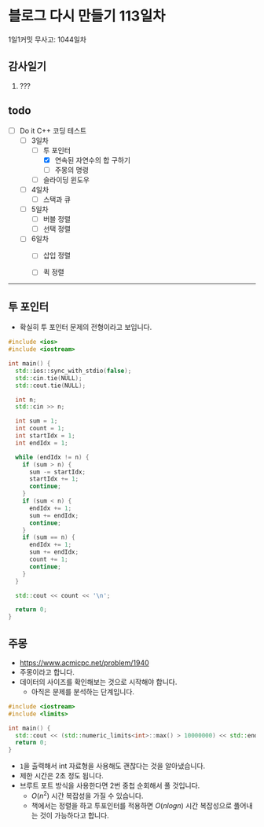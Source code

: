 # 블로그 다시 만들기 113일차

1일1커밋 무사고: 1044일차

## 감사일기

1. ???

## todo

- [ ] Do it C++ 코딩 테스트
  - [ ] 3일차
    - [ ] 투 포인터
      - [x] 연속된 자연수의 합 구하기
      - [ ] 주몽의 명령
    - [ ] 슬라이딩 윈도우
  - [ ] 4일차
    - [ ] 스택과 큐
  - [ ] 5일차
    - [ ] 버블 정렬
    - [ ] 선택 정렬
  - [ ] 6일차
    - [ ] 삽입 정렬
    - [ ] 퀵 정렬


---

## 투 포인터

- 확실히 투 포인터 문제의 전형이라고 보입니다.

```cpp 
#include <ios>
#include <iostream>

int main() {
  std::ios::sync_with_stdio(false);
  std::cin.tie(NULL);
  std::cout.tie(NULL);

  int n;
  std::cin >> n;

  int sum = 1;
  int count = 1;
  int startIdx = 1;
  int endIdx = 1;

  while (endIdx != n) {
    if (sum > n) {
      sum -= startIdx;
      startIdx += 1;
      continue;
    }
    if (sum < n) {
      endIdx += 1;
      sum += endIdx;
      continue;
    }
    if (sum == n) {
      endIdx += 1;
      sum += endIdx;
      count += 1;
      continue;
    }
  }

  std::cout << count << '\n';

  return 0;
}
```

## 주몽

- https://www.acmicpc.net/problem/1940
- 주몽이라고 합니다.
- 데이터의 사이즈를 확인해보는 것으로 시작해야 합니다.
  - 아직은 문제를 분석하는 단계입니다.

```cpp 
#include <iostream>
#include <limits>

int main() {
  std::cout << (std::numeric_limits<int>::max() > 10000000) << std::endl;
  return 0;
}
```

- `1`을 출력해서 int 자료형을 사용해도 괜찮다는 것을 알아냈습니다.
- 제한 시간은 2초 정도 됩니다.
- 브루트 포트 방식을 사용한다면 2번 중첩 순회해서 풀 것입니다.
  - $O(n^{2})$ 시간 복잡성을 가질 수 있습니다.
  - 책에서는 정렬을 하고 투포인터를 적용하면 $O(n log n)$ 시간 복잡성으로 풀어내는 것이 가능하다고 합니다.


